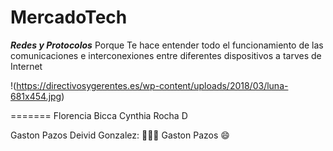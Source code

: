 # MercadoTech
***Redes y Protocolos***
Porque Te hace entender todo el funcionamiento de las comunicaciones e interconexiones entre diferentes dispositivos  a tarves de Internet

!(https://directivosygerentes.es/wp-content/uploads/2018/03/luna-681x454.jpg)

=======
Florencia Bicca
Cynthia Rocha D

Gaston Pazos
Deivid Gonzalez: ​​👨‍💻​​​​​🚀​
Gaston Pazos :smile:

